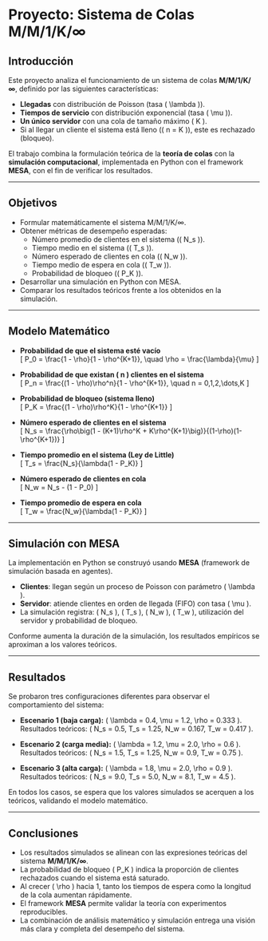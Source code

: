 # Proyecto: Sistema de Colas M/M/1/K/∞

## Introducción
Este proyecto analiza el funcionamiento de un sistema de colas **M/M/1/K/∞**, definido por las siguientes características:  

- **Llegadas** con distribución de Poisson (tasa \( \lambda \)).  
- **Tiempos de servicio** con distribución exponencial (tasa \( \mu \)).  
- **Un único servidor** con una cola de tamaño máximo \( K \).  
- Si al llegar un cliente el sistema está lleno (\( n = K \)), este es rechazado (bloqueo).  

El trabajo combina la formulación teórica de la **teoría de colas** con la **simulación computacional**, implementada en Python con el framework **MESA**, con el fin de verificar los resultados.

---

## Objetivos
- Formular matemáticamente el sistema M/M/1/K/∞.  
- Obtener métricas de desempeño esperadas:  
  - Número promedio de clientes en el sistema (\( N_s \)).  
  - Tiempo medio en el sistema (\( T_s \)).  
  - Número esperado de clientes en cola (\( N_w \)).  
  - Tiempo medio de espera en cola (\( T_w \)).  
  - Probabilidad de bloqueo (\( P_K \)).  
- Desarrollar una simulación en Python con MESA.  
- Comparar los resultados teóricos frente a los obtenidos en la simulación.  

---

## Modelo Matemático

- **Probabilidad de que el sistema esté vacío**  
\[
P_0 = \frac{1 - \rho}{1 - \rho^{K+1}}, \quad \rho = \frac{\lambda}{\mu}
\]

- **Probabilidad de que existan \( n \) clientes en el sistema**  
\[
P_n = \frac{(1 - \rho)\rho^n}{1 - \rho^{K+1}}, \quad n = 0,1,2,\dots,K
\]

- **Probabilidad de bloqueo (sistema lleno)**  
\[
P_K = \frac{(1 - \rho)\rho^K}{1 - \rho^{K+1}}
\]

- **Número esperado de clientes en el sistema**  
\[
N_s = \frac{\rho\big(1 - (K+1)\rho^K + K\rho^{K+1}\big)}{(1-\rho)(1-\rho^{K+1})}
\]

- **Tiempo promedio en el sistema (Ley de Little)**  
\[
T_s = \frac{N_s}{\lambda(1 - P_K)}
\]

- **Número esperado de clientes en cola**  
\[
N_w = N_s - (1 - P_0)
\]

- **Tiempo promedio de espera en cola**  
\[
T_w = \frac{N_w}{\lambda(1 - P_K)}
\]

---

## Simulación con MESA
La implementación en Python se construyó usando **MESA** (framework de simulación basada en agentes).  

- **Clientes**: llegan según un proceso de Poisson con parámetro \( \lambda \).  
- **Servidor**: atiende clientes en orden de llegada (FIFO) con tasa \( \mu \).  
- La simulación registra: \( N_s \), \( T_s \), \( N_w \), \( T_w \), utilización del servidor y probabilidad de bloqueo.  

Conforme aumenta la duración de la simulación, los resultados empíricos se aproximan a los valores teóricos.

---

## Resultados
Se probaron tres configuraciones diferentes para observar el comportamiento del sistema:

- **Escenario 1 (baja carga):** \( \lambda = 0.4, \mu = 1.2, \rho = 0.333 \).  
  Resultados teóricos: \( N_s = 0.5, T_s = 1.25, N_w = 0.167, T_w = 0.417 \).  

- **Escenario 2 (carga media):** \( \lambda = 1.2, \mu = 2.0, \rho = 0.6 \).  
  Resultados teóricos: \( N_s = 1.5, T_s = 1.25, N_w = 0.9, T_w = 0.75 \).  

- **Escenario 3 (alta carga):** \( \lambda = 1.8, \mu = 2.0, \rho = 0.9 \).  
  Resultados teóricos: \( N_s = 9.0, T_s = 5.0, N_w = 8.1, T_w = 4.5 \).  

En todos los casos, se espera que los valores simulados se acerquen a los teóricos, validando el modelo matemático.

---

## Conclusiones
- Los resultados simulados se alinean con las expresiones teóricas del sistema **M/M/1/K/∞**.  
- La probabilidad de bloqueo \( P_K \) indica la proporción de clientes rechazados cuando el sistema está saturado.  
- Al crecer \( \rho \) hacia 1, tanto los tiempos de espera como la longitud de la cola aumentan rápidamente.  
- El framework **MESA** permite validar la teoría con experimentos reproducibles.  
- La combinación de análisis matemático y simulación entrega una visión más clara y completa del desempeño del sistema.  

